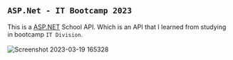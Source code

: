 ## `ASP.Net - IT Bootcamp 2023`
This is a [ASP.NET](https://dotnet.microsoft.com/en-us/apps/aspnet) School API. Which is an API that I learned from studying in bootcamp `IT Division`.
<br>
<br>
![Screenshot 2023-03-19 165328](https://user-images.githubusercontent.com/105982460/226168011-63e9bedc-57aa-42c7-9805-dad65c3e99da.png)
